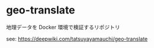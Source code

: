 # geo-translate

地理データを Docker 環境で検証するリポジトリ

see: https://deepwiki.com/tatsuyayamauchi/geo-translate
